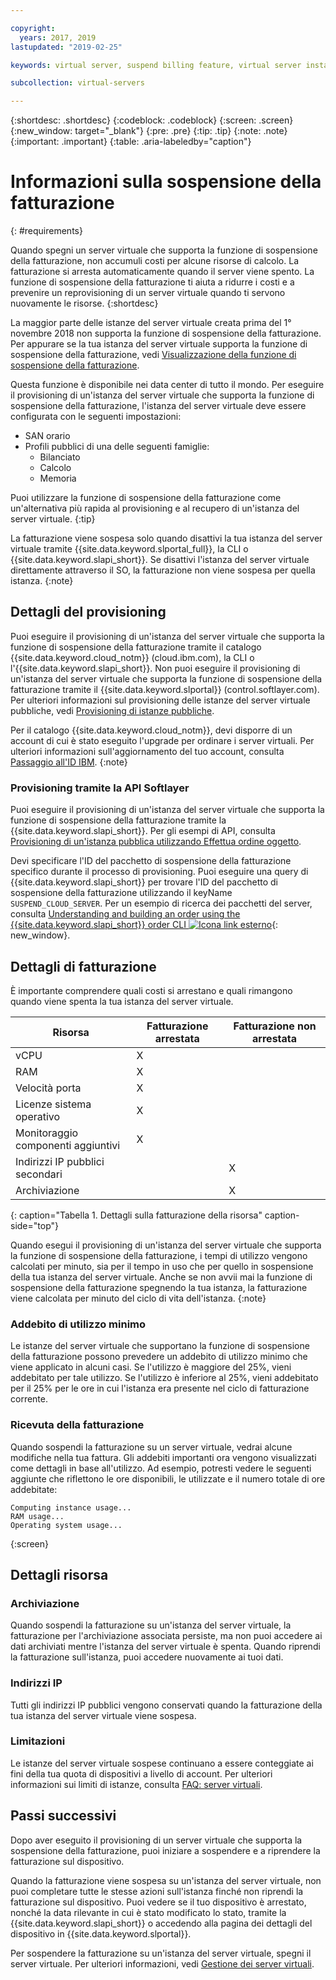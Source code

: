 ```yaml
---

copyright:
  years: 2017, 2019
lastupdated: "2019-02-25"

keywords: virtual server, suspend billing feature, virtual server instances, suspend billing

subcollection: virtual-servers

---
```


{:shortdesc: .shortdesc}
{:codeblock: .codeblock}
{:screen: .screen}
{:new_window: target="_blank"}
{:pre: .pre}
{:tip: .tip}
{:note: .note}
{:important: .important}
{:table: .aria-labeledby="caption"}

# Informazioni sulla sospensione della fatturazione
{: #requirements}

Quando spegni un server virtuale che supporta la funzione di sospensione della fatturazione, non accumuli costi per alcune risorse di calcolo. La fatturazione si arresta automaticamente quando il server viene spento. La funzione di sospensione della fatturazione ti aiuta a ridurre i costi e a prevenire un reprovisioning di un server virtuale quando ti servono nuovamente le risorse.
{:shortdesc}

La maggior parte delle istanze del server virtuale creata prima del 1° novembre 2018 non supporta la funzione di sospensione della fatturazione. Per appurare se la tua istanza del server virtuale supporta la funzione di sospensione della fatturazione, vedi [Visualizzazione della funzione di sospensione della fatturazione](/docs/vsi?topic=virtual-servers-viewing-suspend-billing-feature).

Questa funzione è disponibile nei data center di tutto il mondo. Per eseguire il provisioning di un'istanza del server virtuale che supporta la funzione di sospensione della fatturazione, l'istanza del server virtuale deve essere configurata con le seguenti impostazioni:

* SAN orario
* Profili pubblici di una delle seguenti famiglie:
  * Bilanciato
  * Calcolo
  * Memoria

Puoi utilizzare la funzione di sospensione della fatturazione come un'alternativa più rapida al provisioning e al recupero di un'istanza del server virtuale.
{:tip}

La fatturazione viene sospesa solo quando disattivi la tua istanza del server virtuale tramite {{site.data.keyword.slportal_full}}, la CLI o {{site.data.keyword.slapi_short}}. Se disattivi l'istanza del server virtuale direttamente attraverso il SO, la fatturazione non viene sospesa per quella istanza.
{:note}

## Dettagli del provisioning

Puoi eseguire il provisioning di un'istanza del server virtuale che supporta la funzione di sospensione della fatturazione tramite il catalogo {{site.data.keyword.cloud_notm}} (cloud.ibm.com), la CLI o l'{{site.data.keyword.slapi_short}}. Non puoi eseguire il provisioning di un'istanza del server virtuale che supporta la funzione di sospensione della fatturazione tramite il {{site.data.keyword.slportal}} (control.softlayer.com). Per ulteriori informazioni sul provisioning delle istanze del server virtuale pubbliche, vedi [Provisioning di istanze pubbliche](/docs/vsi?topic=virtual-servers-ordering-vs-public#ordering-vs-public).

Per il catalogo {{site.data.keyword.cloud_notm}}, devi disporre di un account di cui è stato eseguito l'upgrade per ordinare i server virtuali. Per ulteriori informazioni sull'aggiornamento del tuo account, consulta [Passaggio all'ID IBM](/docs/account?topic=account-unifyingaccounts#unifyingaccounts).
{:note}

### Provisioning tramite la API Softlayer
Puoi eseguire il provisioning di un'istanza del server virtuale che supporta la funzione di sospensione della fatturazione tramite la {{site.data.keyword.slapi_short}}. Per gli esempi di API, consulta [Provisioning di un'istanza pubblica utilizzando Effettua ordine oggetto](/docs/vsi?topic=virtual-servers-api-rest-public#provisioning-a-public-instance-using-place-order-object).

Devi specificare l'ID del pacchetto di sospensione della fatturazione specifico durante il processo di provisioning. Puoi eseguire una query di {{site.data.keyword.slapi_short}} per trovare l'ID del pacchetto di sospensione della fatturazione utilizzando il keyName `SUSPEND_CLOUD_SERVER`. Per un esempio di ricerca dei pacchetti del server, consulta [Understanding and building an order using the {{site.data.keyword.slapi_short}} order CLI ![Icona link esterno](../icons/launch-glyph.svg "Icona link esterno")](https://softlayer.github.io/article/understanding-ordering/){: new_window}.

## Dettagli di fatturazione

È importante comprendere quali costi si arrestano e quali rimangono quando viene spenta la tua istanza del server virtuale.

| Risorsa                      | Fatturazione arrestata   | Fatturazione non arrestata |
| ----------------------------- | ----------------- | ---------------- |
| vCPU                          |          X        |                  |
| RAM                           |          X        |                  |
| Velocità porta                    |          X        |                  |
| Licenze sistema operativo     |          X        |                  |
| Monitoraggio componenti aggiuntivi          |          X        |                  |
| Indirizzi IP pubblici secondari |                   |         X        |
| Archiviazione                       |                   |         X        |
{: caption="Tabella 1. Dettagli sulla fatturazione della risorsa" caption-side="top"}   

Quando esegui il provisioning di un'istanza del server virtuale che supporta la funzione di sospensione della fatturazione, i tempi di utilizzo vengono calcolati per minuto, sia per il tempo in uso che per quello in sospensione della tua istanza del server virtuale. Anche se non avvii mai la funzione di sospensione della fatturazione spegnendo la tua istanza, la fatturazione viene calcolata per minuto del ciclo di vita dell'istanza.
{:note}

### Addebito di utilizzo minimo
Le istanze del server virtuale che supportano la funzione di sospensione della fatturazione possono prevedere un addebito di utilizzo minimo che viene applicato in alcuni casi. Se l'utilizzo è maggiore del 25%, vieni addebitato per tale utilizzo. Se l'utilizzo è inferiore al 25%, vieni addebitato per il 25% per le ore in cui l'istanza era presente nel ciclo di fatturazione corrente.

### Ricevuta della fatturazione
Quando sospendi la fatturazione su un server virtuale, vedrai alcune modifiche nella tua fattura. Gli addebiti importanti ora vengono visualizzati come dettagli in base all'utilizzo. Ad esempio, potresti vedere le seguenti aggiunte che riflettono le ore disponibili, le utilizzate e il numero totale di ore addebitate:

```
Computing instance usage...
RAM usage...
Operating system usage...
```
{:screen}

## Dettagli risorsa

### Archiviazione

Quando sospendi la fatturazione su un'istanza del server virtuale, la fatturazione per l'archiviazione associata persiste, ma non puoi accedere ai dati archiviati mentre l'istanza del server virtuale è spenta. Quando riprendi la fatturazione sull'istanza, puoi accedere nuovamente ai tuoi dati.

### Indirizzi IP

Tutti gli indirizzi IP pubblici vengono conservati quando la fatturazione della tua istanza del server virtuale viene sospesa.

### Limitazioni

Le istanze del server virtuale sospese continuano a essere conteggiate ai fini della tua quota di dispositivi a livello di account. Per ulteriori informazioni sui limiti di istanze, consulta [FAQ: server virtuali](/docs/vsi?topic=virtual-servers-faqs-virtual-servers#concurrent).

## Passi successivi
Dopo aver eseguito il provisioning di un server virtuale che supporta la sospensione della fatturazione, puoi iniziare a sospendere e a riprendere la fatturazione sul dispositivo.

Quando la fatturazione viene sospesa su un'istanza del server virtuale, non puoi completare tutte le stesse azioni sull'istanza finché non riprendi la fatturazione sul dispositivo. Puoi vedere se il tuo dispositivo è arrestato, nonché la data rilevante in cui è stato modificato lo stato, tramite la {{site.data.keyword.slapi_short}} o accedendo alla pagina dei dettagli del dispositivo in {{site.data.keyword.slportal}}.

Per sospendere la fatturazione su un'istanza del server virtuale, spegni il server virtuale. Per ulteriori informazioni, vedi [Gestione dei server virtuali](/docs/vsi?topic=virtual-servers-managing-virtual-servers).
